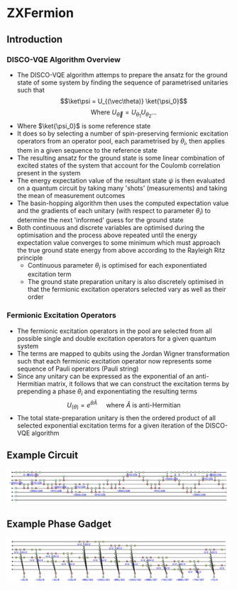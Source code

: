 # ZXFermion

## Introduction

### DISCO-VQE Algorithm Overview
- The DISCO-VQE algorithm attemps to prepare the ansatz for the ground state of some system by finding the sequence of parametrised unitaries such that
$$\ket\psi = U_{(\vec\theta)} \ket{\psi_0}$$
$$\text{Where } U_{\vec\theta} = U_{\theta_{1}} U_{\theta_{2}}\dots$$
- Where $\ket{\psi_0}$ is some reference state
- It does so by selecting a number of spin-preserving fermionic excitation operators from an operator pool, each parametrised by $\theta_i$, then applies them in a given sequence to the reference state
- The resulting ansatz for the ground state is some linear combination of excited states of the system that account for the Coulomb correlation present in the system
- The energy expectation value of the resultant state $\psi$ is then evaluated on a quantum circuit by taking many 'shots' (measurements) and taking the mean of measurement outcomes
- The basin-hopping algorithm then uses the computed expectation value and the gradients of each unitary (with respect to parameter $\theta_i$) to determine the next 'informed' guess for the ground state
- Both continuous and discrete variables are optimised during the optimisation and the process above repeated until the energy expectation value converges to some minimum which must approach the true ground state energy from above according to the Rayleigh Ritz principle
  - Continuous parameter $\theta_i$ is optimised for each exponentiated excitation term
  - The ground state preparation unitary is also discretely optimised in that the fermionic excitation operators selected vary as well as their order

### Fermionic Excitation Operators
- The fermionic excitation operators in the pool are selected from all possible single and double excitation operators for a given quantum system
- The terms are mapped to qubits using the Jordan Wigner transformation such that each fermionic excitation operator now represents some sequence of Pauli operators (Pauli string)
- Since any unitary can be expressed as the exponential of an anti-Hermitian matrix, it follows that we can construct the excitation terms by prepending a phase $\theta_i$ and exponentiating the resulting terms
$$U_{(\theta)} = e^{\theta\hat A} \quad\text{ where $\hat A$ is anti-Hermitian}$$
- The total state-preparation unitary is then the ordered product of all selected exponential excitation terms for a given iteration of the DISCO-VQE algorithm

## Example Circuit
![circuit](img/circuit_example.png)

## Example Phase Gadget
![phase_gadget](img/phase_gadget_example.png)